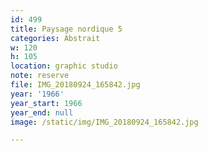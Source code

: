 ```yaml
---
id: 499
title: Paysage nordique 5
categories: Abstrait
w: 120
h: 105
location: graphic studio
note: reserve
file: IMG_20180924_165842.jpg
year: '1966'
year_start: 1966
year_end: null
image: /static/img/IMG_20180924_165842.jpg

---
```

